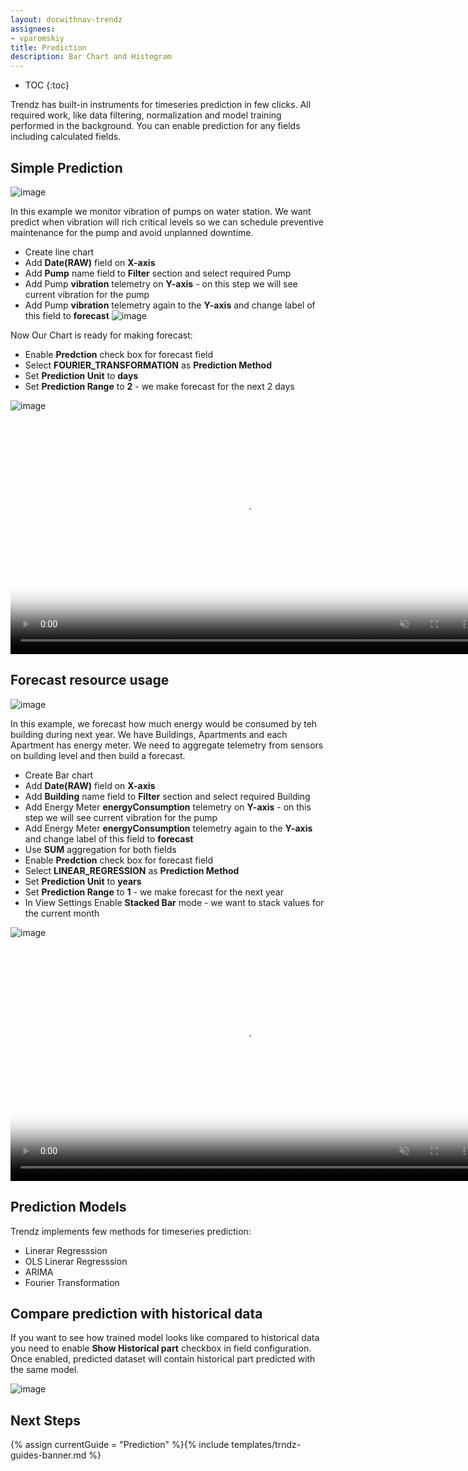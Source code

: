 ```yaml
---
layout: docwithnav-trendz
assignees:
- vparomskiy
title: Prediction
description: Bar Chart and Histogram
---
```


* TOC
{:toc}

Trendz has built-in instruments for timeseries prediction in few clicks. All required work, like data filtering, normalization 
and model training performed in the background. You can enable prediction for any fields including calculated fields.
 
## Simple Prediction

![image](/images/trendz/prediction-simple-view.png)

In this example we monitor vibration of pumps on water station. We want predict when vibration will rich critical levels
so we can schedule preventive maintenance for the pump and avoid unplanned downtime.

* Create line chart 
* Add **Date(RAW)** field on **X-axis**
* Add **Pump** name field to **Filter** section and select required Pump
* Add Pump **vibration** telemetry on **Y-axis** - on this step we will see current vibration for the pump
* Add Pump **vibration** telemetry again to the **Y-axis** and change label of this field to **forecast**
![image](/images/trendz/prediction-simple-initial.png)

Now Our Chart is ready for making forecast:
* Enable **Predction** check box for forecast field
* Select **FOURIER_TRANSFORMATION** as **Prediction Method**
* Set **Prediction Unit** to **days**
* Set **Prediction Range** to **2** - we make forecast for the next 2 days

![image](/images/trendz/prediction-simple-cfg.png)

<div class="image-block">
    <div class="image-wrapper">
       <video poster="/images/trendz/prediction-simple-view.png" autoplay="" loop="" preload="auto" muted="" style="width: 750px">
            <source src="https://tb-videos.s3-us-west-1.amazonaws.com/trndz-vibration-predict.webm" type="video/webm">                 
        </video> 
    </div>
</div>


## Forecast resource usage

![image](/images/trendz/prediction-sum-view.png)

In this example, we forecast how much energy would be consumed by teh building during next year. We have Buildings, Apartments and each Apartment 
has energy meter. We need to aggregate telemetry from sensors on building level and then build a forecast.

* Create Bar chart 
* Add **Date(RAW)** field on **X-axis**
* Add **Building** name field to **Filter** section and select required Building
* Add Energy Meter **energyConsumption** telemetry on **Y-axis** - on this step we will see current vibration for the pump
* Add Energy Meter **energyConsumption** telemetry again to the **Y-axis** and change label of this field to **forecast**
* Use **SUM** aggregation for both fields
* Enable **Predction** check box for forecast field
* Select **LINEAR_REGRESSION** as **Prediction Method**
* Set **Prediction Unit** to **years**
* Set **Prediction Range** to **1** - we make forecast for the next year
* In View Settings Enable **Stacked Bar** mode - we want to stack values for the current month

![image](/images/trendz/prediction-sum-cfg1.png)

<div class="image-block">
    <div class="image-wrapper">
       <video poster="/images/trendz/prediction-sum-view.png" autoplay="" loop="" preload="auto" muted="" style="width: 750px">
            <source src="https://tb-videos.s3-us-west-1.amazonaws.com/trndz-enrgy-predict.webm" type="video/webm">                 
        </video> 
    </div>
</div>

## Prediction Models

Trendz implements few methods for timeseries prediction:

* Linerar Regresssion
* OLS Linerar Regresssion
* ARIMA
* Fourier Transformation


## Compare prediction with historical data 

If you want to see how trained model looks like compared to historical data you need to enable **Show Historical part** checkbox
 in field configuration. Once enabled, predicted dataset will contain historical part predicted with the same model.
 
![image](/images/trendz/prediction-validation.png)
 
## Next Steps

{% assign currentGuide = "Prediction" %}{% include templates/trndz-guides-banner.md %}